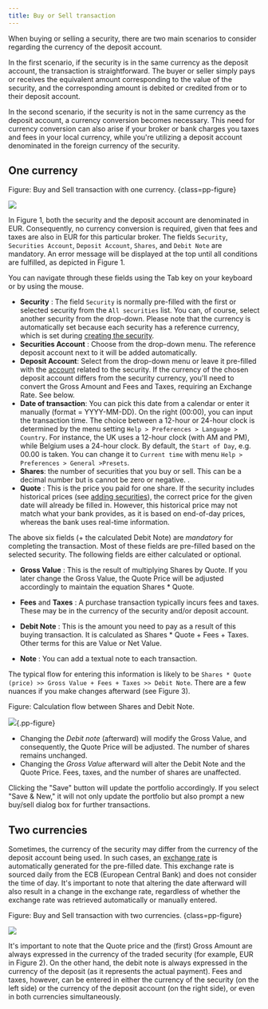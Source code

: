 ```yaml
---
title: Buy or Sell transaction
---
```


When buying or selling a security, there are two main scenarios to consider regarding the currency of the deposit account. 

In the first scenario, if the security is in the same currency as the deposit account, the transaction is straightforward. The buyer or seller simply pays or receives the equivalent amount corresponding to the value of the security, and the corresponding amount is debited or credited from or to their deposit account.

In the second scenario, if the security is not in the same currency as the deposit account, a currency conversion becomes necessary. This need for currency conversion can also arise if your broker or bank charges you taxes and fees in your local currency, while you're utilizing a deposit account denominated in the foreign currency of the security.

## One currency

Figure: Buy and Sell transaction with one currency. {class=pp-figure}

![](images/buy-sell-same-currency.svg)

In Figure 1, both the security and the deposit account are denominated in EUR. Consequently, no currency conversion is required, given that fees and taxes are also in EUR for this particular broker. The fields `Security`, `Securities Account`, `Deposit Account`, `Shares`, and `Debit Note` are mandatory. An error message will be displayed at the top until all conditions are fulfilled, as depicted in Figure 1.

You can navigate through these fields using the Tab key on your keyboard or by using the mouse.

- **Security** : The field `Security` is normally pre-filled with the first or selected security from the `All securities` list. You can, of course, select another security from the drop-down. Please note that the currency is automatically set because each security has a reference currency, which is set during [creating the security](../../getting-started/create-portfolio.md).
- **Securities Account** : Choose from the drop-down menu. The reference deposit account next to it will be added automatically. 
- **Deposit Account**: Select from the drop-down menu or leave it pre-filled with the [account](../../reference/view/accounts/index.md) related to the security. If the currency of the chosen deposit account differs from the security currency, you'll need to convert the Gross Amount and Fees and Taxes, requiring an Exchange Rate. See below.
- **Date of transaction**: You can pick this date from a calendar or enter it manually (format = YYYY-MM-DD). On the right (00:00), you can input the transaction time. The choice between a 12-hour or 24-hour clock is determined by the menu setting `Help > Preferences > Language > Country`. For instance, the UK uses a 12-hour clock (with AM and PM), while Belgium uses a 24-hour clock. By default, the `Start of Day`, e.g. 00.00 is taken. You can change it to `Current time` with menu `Help > Preferences > General >Presets`. 
- **Shares**: the number of securities that you buy or sell. This can be a decimal number but is cannot be zero or negative. .
- **Quote** : This is the price you paid for one share. If the security includes historical prices (see [adding securities](../../getting-started/adding-securities.md)), the correct price for the given date will already be filled in. However, this historical price may not match what your bank provides, as it is based on end-of-day prices, whereas the bank uses real-time information.

The above six fields (+ the calculated Debit Note) are *mandatory* for completing the transaction. Most of these fields are pre-filled based on the selected security. The following fields are either calculated or optional.

- **Gross Value** : This is the result of multiplying Shares by Quote. If you later change the Gross Value, the Quote Price will be adjusted accordingly to maintain the equation Shares * Quote.

- **Fees** and **Taxes** : A purchase transaction typically incurs fees and taxes. These may be in the currency of the security and/or deposit account.

- **Debit Note** : This is the amount you need to pay as a result of this buying transaction. It is calculated as Shares * Quote + Fees + Taxes. Other terms for this are Value or Net Value.

- **Note** : You can add a textual note to each transaction.

The typical flow for entering this information is likely to be `Shares * Quote (price) >> Gross Value + Fees + Taxes >> Debit Note`. There are a few nuances if you make changes afterward (see Figure 3).

Figure: Calculation flow between Shares and Debit Note.

![](./images/info-transaction-calculation-flow.svg){.pp-figure}

- Changing the *Debit note* (afterward) will modify the Gross Value, and consequently, the Quote Price will be adjusted. The number of shares remains unchanged.
- Changing the *Gross Value* afterward will alter the Debit Note and the Quote Price. Fees, taxes, and the number of shares are unaffected.

Clicking the "Save" button will update the portfolio accordingly. If you select "Save & New," it will not only update the portfolio but also prompt a new buy/sell dialog box for further transactions.

## Two currencies

Sometimes, the currency of the security may differ from the currency of the deposit account being used. In such cases, an [exchange rate](../view/general-data/currencies.md) is automatically generated for the pre-filled date. This exchange rate is sourced daily from the ECB (European Central Bank) and does not consider the time of day. It's important to note that altering the date afterward will also result in a change in the exchange rate, regardless of whether the exchange rate was retrieved automatically or manually entered.

Figure: Buy and Sell transaction with two currencies. {class=pp-figure}

![](images/buy-sell-different-currency.svg)

It's important to note that the Quote price and the (first) Gross Amount are always expressed in the currency of the traded security (for example, EUR in Figure 2). On the other hand, the debit note is always expressed in the currency of the deposit (as it represents the actual payment). Fees and taxes, however, can be entered in either the currency of the security (on the left side) or the currency of the deposit account (on the right side), or even in both currencies simultaneously.
